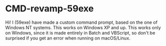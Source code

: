 # CMD-revamp-59exe
Hi! I (59exe) have made a custom command prompt, based on the one of Windows NT systems. This works on Windows XP and up.
This works only on Windows, since it is made entirely in Batch and VBScript, so don't be surprised if you get an error when running on macOS/Linux.
